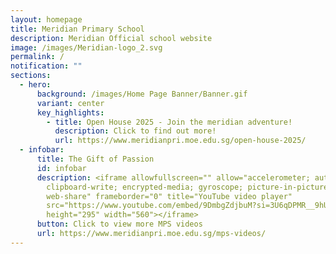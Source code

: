 ```yaml
---
layout: homepage
title: Meridian Primary School
description: Meridian Official school website
image: /images/Meridian-logo_2.svg
permalink: /
notification: ""
sections:
  - hero:
      background: /images/Home Page Banner/Banner.gif
      variant: center
      key_highlights:
        - title: Open House 2025 - Join the meridian adventure!
          description: Click to find out more!
          url: https://www.meridianpri.moe.edu.sg/open-house-2025/
  - infobar:
      title: The Gift of Passion
      id: infobar
      description: <iframe allowfullscreen="" allow="accelerometer; autoplay;
        clipboard-write; encrypted-media; gyroscope; picture-in-picture;
        web-share" frameborder="0" title="YouTube video player"
        src="https://www.youtube.com/embed/9DmbgZdjbuM?si=3U6qDPMR__9hUqbO"
        height="295" width="560"></iframe>
      button: Click to view more MPS videos
      url: https://www.meridianpri.moe.edu.sg/mps-videos/
---
```

